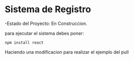 <h1>Sistema de Registro</h1>

-Estado del Proyecto: En Construccion.

para ejecutar el sistema debes poner:

```npm install react```

Haciendo una modificacion para realizar el ejemplo del pull
